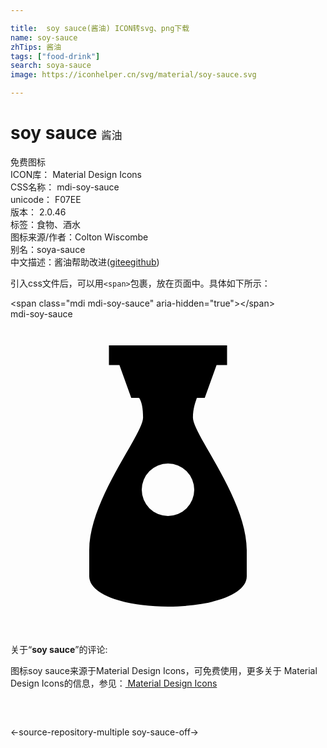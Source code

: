 ```yaml
---

title:  soy sauce(酱油) ICON转svg、png下载
name: soy-sauce
zhTips: 酱油
tags: ["food-drink"]
search: soya-sauce
image: https://iconhelper.cn/svg/material/soy-sauce.svg

---
```


# soy sauce  <small style="font-size: 60%;font-weight: 100">酱油</small>


<div class="detail-page">
<p>
<span><span class="badge-success badge">免费图标</span> </span>
<br/>
<span>
ICON库：
<span class="badge-secondary badge">Material Design Icons</span> 
</span>
<br/>
<span>
CSS名称：
<span class="badge-secondary badge">mdi-soy-sauce</span> 
</span>
<br/>
<span>
unicode：
<span class="badge-secondary badge">F07EE</span> 
<copy-btn content='F07EE' btn-title=""></copy-btn>
<copy-btn :content='String.fromCodePoint(parseInt("F07EE", 16))' btn-title="复制U"></copy-btn>
</span>
<br/>
<span>
版本：
<span class="badge-secondary badge">2.0.46</span> 
</span><br/><span>标签：<span class="badge-light badge"><router-link to="/tags/food-drink.html">食物、酒水</router-link></span></span>
<br/>
<span>图标来源/作者：<span class="badge-light badge">Colton Wiscombe</span></span> 
<br/>
<span>别名：<span class="badge-light badge">soya-sauce</span></span><br/><span class="zh-detail">中文描述：<span class="badge-primary badge">酱油</span><span class="help-link"><span>帮助改进</span>(<a href="https://gitee.com/liuwave/icon-helper/edit/master/json/material/soy-sauce.json" target="_blank" rel="noopener noreferrer">gitee</a><a href="https://github.com/liuwave/icon-helper/edit/master/json/material/soy-sauce.json" target="_blank" rel="noopener noreferrer">github</a></span>)</span><br/>
</p>
</div>
<div class="alert alert-dark">
  <i class="mdi mdi-soy-sauce mdi-48px"></i>
  <i class="mdi mdi-soy-sauce mdi-36px"></i>
  <i class="mdi mdi-soy-sauce mdi-24px"></i>
  <i class="mdi mdi-soy-sauce mdi-18px"></i>
</div>
<div>
  <p>引入css文件后，可以用<code>&lt;span&gt;</code>包裹，放在页面中。具体如下所示：    
  </p>
  <div class="alert alert-primary" style="font-size: 14px">
    &lt;span class="mdi mdi-soy-sauce" aria-hidden="true"&gt;&lt;/span&gt;
    <copy-btn content='<span class="mdi mdi-soy-sauce" aria-hidden="true"></span>'></copy-btn>
  </div>
  <div class="alert alert-secondary">
    <i class="mdi mdi-soy-sauce"
    style="font-size: 24px"
    aria-hidden="true"></i> mdi-soy-sauce
    <copy-btn content="mdi-soy-sauce" btn-title="复制图标名称"></copy-btn>
  </div>
</div>
<div id="svg" class="svg-wrap">
<svg xmlns="http://www.w3.org/2000/svg" viewBox="0 0 24 24"><path d="M13.9,7.5C13.9,6.8 14.1,6.3 14.2,6H14.8L15.7,3.5H16.5V2H7.5V3.5H8.3L9.2,6H9.8C10,6.3 10.1,6.8 10.1,7.5C10.1,8.8 6,13.7 6,17.6V19.6C6,21 8.7,21.9 12,21.9C15.3,21.9 18,21 18,19.6V17.6C18,13.7 13.9,8.8 13.9,7.5M12,15A2,2 0 0,1 10,13A2,2 0 0,1 12,11A2,2 0 0,1 14,13A2,2 0 0,1 12,15Z" /></svg>
</div>
<detail full-name='mdi-soy-sauce'></detail>
<div class="icon-detail__container">
<p>关于“<b>soy sauce</b>”的评论:</p>
</div>
<Vssue title="关于“soy sauce”的评论" />    
<div><p>图标soy sauce来源于Material Design Icons，可免费使用，更多关于 Material Design Icons的信息，参见：<a target="_blank" href="https://iconhelper.cn/material.html"> Material Design Icons</a>
</p></div>

<div style="padding:2rem 0 " class="page-nav"><p class="inner"><span class="prev">←<router-link to="/icon/source-repository-multiple.html">source-repository-multiple</router-link></span> <span class="next"><router-link to="/icon/soy-sauce-off.html">soy-sauce-off</router-link>→</span></p></div>

